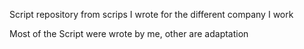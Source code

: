 Script repository from scrips I wrote for the different company I work

Most of the Script were wrote by me, other are adaptation